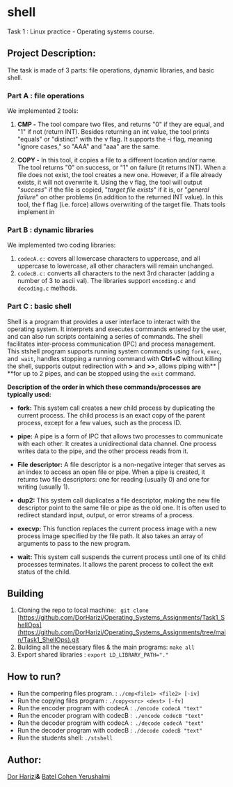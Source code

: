 # shell</div>
Task 1 : Linux practice - Operating systems course.</div>

## Project Description:</div>
The task is made of 3 parts: file operations, dynamic libraries, and basic shell.</div>

### **Part A : file operations**</div>

We implemented 2 tools:</div>

1. **CMP -** The tool compare two files, and returns "0" if they are equal, and "1" if not (return INT). Besides returning an int value, the tool prints "equals" or "distinct" with the v flag. It supports the -i flag, meaning "ignore cases," so "AAA" and "aaa" are the same.</div>
</div>

2.  **COPY -** In this tool, it copies a file to a different location and/or name.</div>
The tool returns "0" on success, or "1" on failure (it returns INT).
When a file does not exist, the tool creates a new one. However, if a file already exists, it will not overwrite it.</div>
Using the v flag, the tool will output "*success*" if the file is copied, "*target file exists*" if it is, or "*general failure*" on other problems (in addition to the returned INT value).
In this tool, the f flag (i.e. force) allows overwriting of the target file.</div>
Thats tools implement in </div>

### **Part B : dynamic libraries**</div>
We implemented two coding libraries:</div>
1. `codecA.c:` covers all lowercase characters to uppercase, and all uppercase to lowercase, all other characters will remain unchanged. </div>
2.  `codecB.c:` converts all characters to the next 3rd character (adding a number of 3 to ascii val). </div>
The libraries support `encoding.c` and `decoding.c` methods.</div>

### Part C : basic shell
Shell is a program that provides a user interface to interact with the operating system. It interprets and executes commands entered by the user, and can also run scripts containing a series of commands. </div>  The shell facilitates inter-process communication (IPC) and process management.</div>
This stshell program supports running system commands using `fork`, `exec`, and` wait`, handles stopping a running command with **Ctrl+C** without killing the shell, supports output redirection with **>** and **>>**, allows piping with** | **for up to 2 pipes, and can be stopped using the `exit` command. </div>
</div>

**Description of the order in which these commands/processes are typically used:** </div>

- **fork:** This system call creates a new child process by duplicating the current process.</div> The child process is an exact copy of the parent process, except for a few values, such as the process ID. </div>

- **pipe:** A pipe is a form of IPC that allows two processes to communicate with each other. It creates a unidirectional data channel. One process writes data to the pipe, and the other process reads from it. </div>

- **File descriptor:** A file descriptor is a non-negative integer that serves as an index to access an open file or pipe. When a pipe is created, it returns two file descriptors: one for reading (usually 0) and one for writing (usually 1). </div>

- **dup2:** This system call duplicates a file descriptor, making the new file descriptor point to the same file or pipe as the old one. It is often used to redirect standard input, output, or error streams of a process. </div>

- **execvp:** This function replaces the current process image with a new process image specified by the file path. It also takes an array of arguments to pass to the new program.</div>

- **wait:** This system call suspends the current process until one of its child processes terminates. It allows the parent process to collect the exit status of the child. </div>
</div>

## Building</div>
1. Cloning the repo to local machine: ` git clone` [https://github.com/DorHarizi/Operating_Systems_Assignments/Task1_ShellOps](https://github.com/DorHarizi/Operating_Systems_Assignments/tree/main/Task1_ShellOps).git </div>
2. Building all the necessary files & the main programs:  `make all` </div>
3. Export shared libraries : `export LD_LIBRARY_PATH="."` </div>
</div>

## How to run? </div>
- Run the compering files program. : `./cmp<file1> <file2> [-iv]` </div>
- Run the copying files program : `./copy<src> <dest> [-fv]` </div>
- Run the encoder program with codecA : `./encode codecA "text"` </div>
- Run the encoder program with codecB :` ./encode codecB "text"`  </div>
- Run the decoder program with codecA :` ./decode codecA "text"` </div>
- Run the decoder program with codecB : `./decode codecB "text"` </div>
- Run the students shell: `./stshell` </div>
</div>

## Author: </div>
[Dor Harizi](https://github.com/DorHarizi "Dor Harizi")**&** [Batel Cohen Yerushalmi](https://github.com/BatelCohen7 "Batel Cohen Yerushalmi") 
